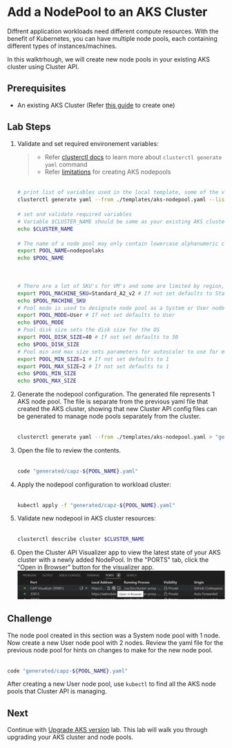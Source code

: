# Add a NodePool to an AKS Cluster

Diffrent application workloads need different compute resources. With the benefit of Kubernetes, you can have multiple node pools, each containing different types of instances/machines.

In this walktrhough, we will create new node pools in your existing AKS cluster using Cluster API.

## Prerequisites

- An existing AKS Cluster (Refer [this guide](./2-managed-aks-cluster.md) to create one)

## Lab Steps

1. Validate and set required environement variables:

    > - Refer [clusterctl docs](https://cluster-api.sigs.k8s.io/clusterctl/commands/generate-yaml.html) to learn more about `clusterctl generate yaml` command
    > - Refer [limitations](https://learn.microsoft.com/en-us/azure/aks/use-multiple-node-pools#limitations) for creating AKS nodepools

      ```bash

      # print list of variables used in the local template, some of the variables are not required as they have set defaults in the template
      clusterctl generate yaml --from ./templates/aks-nodepool.yaml --list-variables

      # set and validate required variables
      # Variable $CLUSTER_NAME should be same as your existing AKS cluster name
      echo $CLUSTER_NAME

      # The name of a node pool may only contain lowercase alphanumeric characters and must begin with a lowercase letter. For Linux node pools the length must be between 1 and 12 characters, for Windows node pools the length must be between 1 and 6 characters
      export POOL_NAME=nodepoolaks
      echo $POOL_NAME
      ```

      ```bash


      # There are a lot of SKU's for VM's and some are limited by region, for more information see https://learn.microsoft.com/en-us/azure/virtual-machines/sizes this tool is also avaliable for finding an appropriate SKU
      export POOL_MACHINE_SKU=Standard_A2_v2 # If not set defaults to Standard_A2_v2
      echo $POOL_MACHINE_SKU
      # Pool mode is used to designate node pool as a System or User node pool, acceptable values are User or System
      export POOL_MODE=User # If not set defaults to User
      echo $POOL_MODE
      # Pool disk size sets the disk size for the OS
      export POOL_DISK_SIZE=40 # If not set defaults to 30
      echo $POOL_DISK_SIZE
      # Pool min and max size sets parameters for autoscaler to use for minumum and maximum counts of nodes in the node pool
      export POOL_MIN_SIZE=1 # If not set defaults to 1
      export POOL_MAX_SIZE=2 # If not set defaults to 1
      echo $POOL_MIN_SIZE
      echo $POOL_MAX_SIZE
      ```

2. Generate the nodepool configuration. The generated file represents 1 AKS node pool. The file is separate from the previous yaml file that created the AKS cluster, showing that new Cluster API config files can be generated to manage node pools separately from the cluster.

    ```bash

    clusterctl generate yaml --from ./templates/aks-nodepool.yaml > "generated/capz-${POOL_NAME}.yaml"

    ```

3. Open the file to review the contents.

    ```bash

    code "generated/capz-${POOL_NAME}.yaml"

    ```

4. Apply the nodepool configuration to workload cluster:

    ```bash

    kubectl apply -f "generated/capz-${POOL_NAME}.yaml"

    ```

5. Validate new nodepool in AKS cluster resources:

    ```bash

    clusterctl describe cluster $CLUSTER_NAME

    ```

6. Open the Cluster API Visualizer app to view the latest state of your AKS cluster with a newly added NodePool.
  In the "PORTS" tab, click the "Open in Browser" button for the visualizer app.
  ![Open Cluster API Visualizer](/images/open-capi-visualizer.png)

## Challenge

The node pool created in this section was a System node pool with 1 node. Now create a new User node pool with 2 nodes. Review the yaml file for the previous node pool for hints on changes to make for the new node pool.

```bash

code "generated/capz-${POOL_NAME}.yaml"

```

After creating a new User node pool, use `kubectl` to find all the AKS node pools that Cluster API is managing.

## Next

Continue with [Upgrade AKS version](./4-upgrade-k8s.md) lab. This lab will walk you through upgrading your AKS cluster and node pools.
